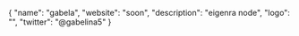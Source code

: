 {
  "name": "gabela",
  "website": "soon",
  "description": "eigenra node",
  "logo": "",
  "twitter": "@gabelina5"
}
